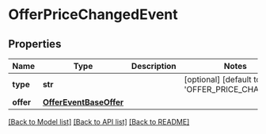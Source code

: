 # OfferPriceChangedEvent

## Properties
Name | Type | Description | Notes
------------ | ------------- | ------------- | -------------
**type** | **str** |  | [optional] [default to 'OFFER_PRICE_CHANGED']
**offer** | [**OfferEventBaseOffer**](OfferEventBaseOffer.md) |  | 

[[Back to Model list]](../README.md#documentation-for-models) [[Back to API list]](../README.md#documentation-for-api-endpoints) [[Back to README]](../README.md)


